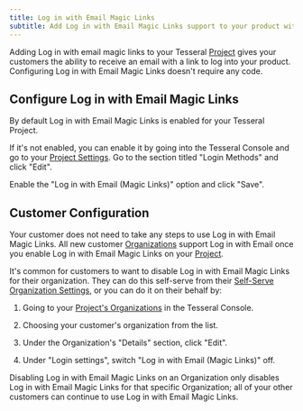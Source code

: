```yaml
---
title: Log in with Email Magic Links
subtitle: Add Log in with Email Magic Links support to your product without any code
---
```


Adding Log in with email magic links to your Tesseral [Project](/docs/concepts/projects)
gives your customers the ability to receive an email with a link to log into your
product. Configuring Log in with Email Magic Links doesn't require any code.

## Configure Log in with Email Magic Links

By default Log in with Email Magic Links is enabled for your Tesseral Project.

If it's not enabled, you can enable it by going into the Tesseral Console and go to your
[Project Settings](https://console.tesseral.com/project-settings). Go to the section
titled "Login Methods" and click "Edit".

Enable the "Log in with Email (Magic Links)" option and click "Save".

## Customer Configuration

Your customer does not need to take any steps to use Log in with Email Magic
Links. All new customer [Organizations](/docs/concepts/organizations) support
Log in with Email once you enable Log in with Email Magic Links on your
[Project](/docs/concepts/projects).

It's common for customers to want to disable Log in with Email Magic Links for their
organization. They can do this self-serve from their [Self-Serve Organization
Settings](/docs/features/self-serve-organization-settings), or you can do it on
their behalf by:

1. Going to your [Project's
   Organizations](https://console.tesseral.com/organizations) in the Tesseral
   Console.

2. Choosing your customer's organization from the list.

3. Under the Organization's "Details" section, click "Edit".

4. Under "Login settings", switch "Log in with Email (Magic Links)" off.

Disabling Log in with Email Magic Links on an Organization only disables Log in with Email Magic Links
for that specific Organization; all of your other customers can continue to use
Log in with Email Magic Links.
